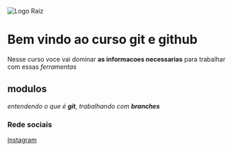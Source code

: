 ![Logo Raiz](https://thumb.tildacdn.com/tild3632-3831-4235-b332-623137306163/-/format/webp/shutterstock_7466527.jpg)

# Bem vindo ao curso git e github
Nesse curso voce vai dominar **as informacoes necessarias** para trabalhar com essas _ferramentas_

## modulos

_entendendo o que é **git**,
trabalhando com **branches**_

### Rede sociais
[Instagram](http://instagram.com/jonasfsoares)
